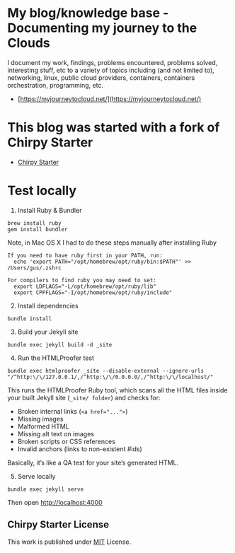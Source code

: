 # My blog/knowledge base - Documenting my journey to the Clouds

I document my work, findings, problems encountered, problems solved, interesting stuff, etc to a variety of topics including (and not limited to), networking, linux, public cloud providers, containers, containers orchestration, programming, etc.

- [https://myjourneytocloud.net/](https://myjourneytocloud.net/)

# This blog was started with a fork of Chirpy Starter

- [Chirpy Starter](https://github.com/cotes2020/chirpy-starter)

# Test locally

1.	Install Ruby & Bundler

```
brew install ruby
gem install bundler
```

Note, in Mac OS X I had to do these steps manually after installing Ruby

```
If you need to have ruby first in your PATH, run:
  echo 'export PATH="/opt/homebrew/opt/ruby/bin:$PATH"' >> /Users/gus/.zshrc

For compilers to find ruby you may need to set:
  export LDFLAGS="-L/opt/homebrew/opt/ruby/lib"
  export CPPFLAGS="-I/opt/homebrew/opt/ruby/include"
```

2.	Install dependencies

```
bundle install
```

3.	Build your Jekyll site

```
bundle exec jekyll build -d _site
```

4. Run the HTMLProofer test

```
bundle exec htmlproofer _site --disable-external --ignore-urls "/^http:\/\/127.0.0.1/,/^http:\/\/0.0.0.0/,/^http:\/\/localhost/"
```

This runs the HTMLProofer Ruby tool, which scans all the HTML files inside your built Jekyll site (`_site/ folder`) and checks for:

- Broken internal links (`<a href="...">`)
- Missing images
- Malformed HTML
- Missing alt text on images
- Broken scripts or CSS references
- Invalid anchors (links to non-existent #ids)

Basically, it’s like a QA test for your site’s generated HTML.


5.	Serve locally

```
bundle exec jekyll serve
```

Then open [http://localhost:4000](http://localhost:4000)

## Chirpy Starter License

This work is published under [MIT][mit] License.

[gem]: https://rubygems.org/gems/jekyll-theme-chirpy
[chirpy]: https://github.com/cotes2020/jekyll-theme-chirpy/
[use-template]: https://github.com/cotes2020/chirpy-starter/generate
[CD]: https://en.wikipedia.org/wiki/Continuous_deployment
[mit]: https://github.com/cotes2020/chirpy-starter/blob/master/LICENSE
